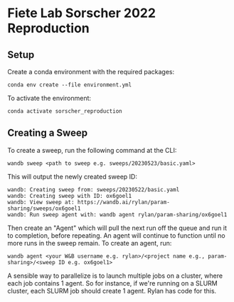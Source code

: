# Fiete Lab Sorscher 2022 Reproduction

## Setup

Create a conda environment with the required packages:

`conda env create --file environment.yml`

To activate the environment:

`conda activate sorscher_reproduction`

## Creating a Sweep

To create a sweep, run the following command at the CLI:

`wandb sweep <path to sweep e.g. sweeps/20230523/basic.yaml>`

This will output the newly created sweep ID:

```
wandb: Creating sweep from: sweeps/20230522/basic.yaml
wandb: Creating sweep with ID: ox6goel1
wandb: View sweep at: https://wandb.ai/rylan/param-sharing/sweeps/ox6goel1
wandb: Run sweep agent with: wandb agent rylan/param-sharing/ox6goel1
```

Then create an "Agent" which will pull the next run off the queue and run it to completion, before repeating.
An agent will continue to function until no more runs in the sweep remain. To create an agent, run:

`wandb agent <your W&B username e.g. rylan>/<project name e.g., param-sharing>/<sweep ID e.g. ox6goel1>`

A sensible way to parallelize is to launch multiple jobs on a cluster, where each job contains 1 agent.
So for instance, if we're running on a SLURM cluster, each SLURM job should create 1 agent.
Rylan has code for this.
